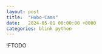 ```yaml
---
layout: post
title:  "Hobo-Cams"
date:   2024-05-01 00:00:00 +0000
categories: blink python
---
```

!FTODO
